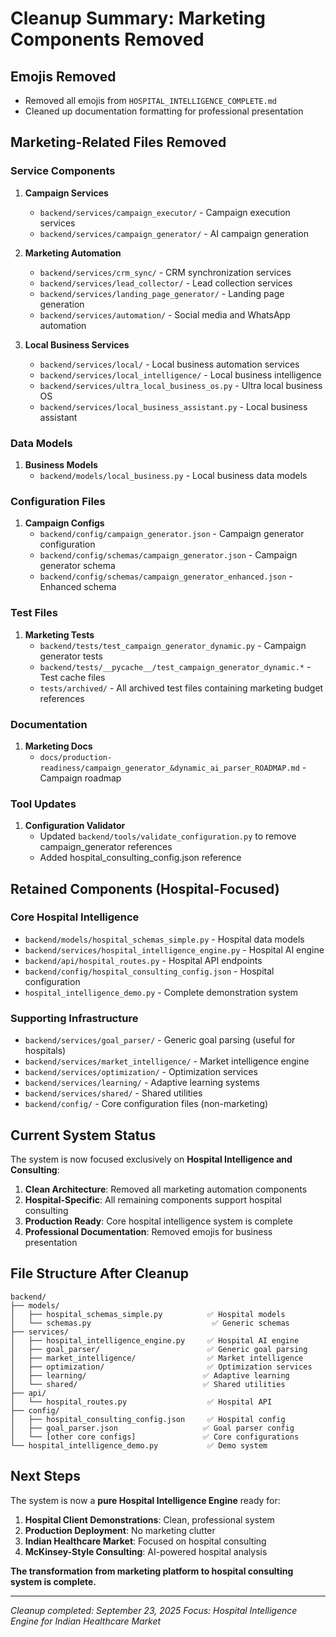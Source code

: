 # Cleanup Summary: Marketing Components Removed

## Emojis Removed
- Removed all emojis from `HOSPITAL_INTELLIGENCE_COMPLETE.md`
- Cleaned up documentation formatting for professional presentation

## Marketing-Related Files Removed

### Service Components
1. **Campaign Services**
   - `backend/services/campaign_executor/` - Campaign execution services
   - `backend/services/campaign_generator/` - AI campaign generation
   
2. **Marketing Automation**
   - `backend/services/crm_sync/` - CRM synchronization services
   - `backend/services/lead_collector/` - Lead collection services
   - `backend/services/landing_page_generator/` - Landing page generation
   - `backend/services/automation/` - Social media and WhatsApp automation
   
3. **Local Business Services**
   - `backend/services/local/` - Local business automation services
   - `backend/services/local_intelligence/` - Local business intelligence
   - `backend/services/ultra_local_business_os.py` - Ultra local business OS
   - `backend/services/local_business_assistant.py` - Local business assistant

### Data Models
1. **Business Models**
   - `backend/models/local_business.py` - Local business data models

### Configuration Files
1. **Campaign Configs**
   - `backend/config/campaign_generator.json` - Campaign generator configuration
   - `backend/config/schemas/campaign_generator.json` - Campaign generator schema
   - `backend/config/schemas/campaign_generator_enhanced.json` - Enhanced schema

### Test Files
1. **Marketing Tests**
   - `backend/tests/test_campaign_generator_dynamic.py` - Campaign generator tests
   - `backend/tests/__pycache__/test_campaign_generator_dynamic.*` - Test cache files
   - `tests/archived/` - All archived test files containing marketing budget references

### Documentation
1. **Marketing Docs**
   - `docs/production-readiness/campaign_generator_&dynamic_ai_parser_ROADMAP.md` - Campaign roadmap

### Tool Updates
1. **Configuration Validator**
   - Updated `backend/tools/validate_configuration.py` to remove campaign_generator references
   - Added hospital_consulting_config.json reference

## Retained Components (Hospital-Focused)

### Core Hospital Intelligence
- `backend/models/hospital_schemas_simple.py` - Hospital data models
- `backend/services/hospital_intelligence_engine.py` - Hospital AI engine
- `backend/api/hospital_routes.py` - Hospital API endpoints
- `backend/config/hospital_consulting_config.json` - Hospital configuration
- `hospital_intelligence_demo.py` - Complete demonstration system

### Supporting Infrastructure
- `backend/services/goal_parser/` - Generic goal parsing (useful for hospitals)
- `backend/services/market_intelligence/` - Market intelligence engine
- `backend/services/optimization/` - Optimization services
- `backend/services/learning/` - Adaptive learning systems
- `backend/services/shared/` - Shared utilities
- `backend/config/` - Core configuration files (non-marketing)

## Current System Status

The system is now focused exclusively on **Hospital Intelligence and Consulting**:

1. **Clean Architecture**: Removed all marketing automation components
2. **Hospital-Specific**: All remaining components support hospital consulting
3. **Production Ready**: Core hospital intelligence system is complete
4. **Professional Documentation**: Removed emojis for business presentation

## File Structure After Cleanup

```
backend/
├── models/
│   ├── hospital_schemas_simple.py          ✅ Hospital models
│   └── schemas.py                           ✅ Generic schemas
├── services/
│   ├── hospital_intelligence_engine.py     ✅ Hospital AI engine
│   ├── goal_parser/                        ✅ Generic goal parsing
│   ├── market_intelligence/                ✅ Market intelligence
│   ├── optimization/                       ✅ Optimization services
│   ├── learning/                          ✅ Adaptive learning
│   └── shared/                            ✅ Shared utilities
├── api/
│   └── hospital_routes.py                  ✅ Hospital API
├── config/
│   ├── hospital_consulting_config.json     ✅ Hospital config
│   ├── goal_parser.json                   ✅ Goal parser config
│   └── [other core configs]               ✅ Core configurations
└── hospital_intelligence_demo.py           ✅ Demo system
```

## Next Steps

The system is now a **pure Hospital Intelligence Engine** ready for:

1. **Hospital Client Demonstrations**: Clean, professional system
2. **Production Deployment**: No marketing clutter
3. **Indian Healthcare Market**: Focused on hospital consulting
4. **McKinsey-Style Consulting**: AI-powered hospital analysis

**The transformation from marketing platform to hospital consulting system is complete.**

---

*Cleanup completed: September 23, 2025*
*Focus: Hospital Intelligence Engine for Indian Healthcare Market*